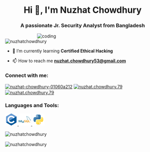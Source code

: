 <h1 align="center">Hi 👋, I'm Nuzhat Chowdhury</h1>
<h3 align="center">A passionate Jr. Security Analyst from Bangladesh</h3>

<img align="right" alt="coding" width="400" src="https://cdn.dribbble.com/users/4055494/screenshots/15215756/media/d2b66c4ca0192aa26d103448b3d1518b.gif">

<p align="left"> <img src="https://komarev.com/ghpvc/?username=nuzhatchowdhury&label=Profile%20views&color=0e75b6&style=flat" alt="nuzhatchowdhury" /> </p>

- 🌱 I’m currently learning **Certified Ethical Hacking**

- 📫 How to reach me **nuzhat.chowdhury53@gmail.com**

<h3 align="left">Connect with me:</h3>
<p align="left">
<a href="https://linkedin.com/in/nuzhat-chowdhury-01060a212" target="blank"><img align="center" src="https://raw.githubusercontent.com/rahuldkjain/github-profile-readme-generator/master/src/images/icons/Social/linked-in-alt.svg" alt="nuzhat-chowdhury-01060a212" height="30" width="40" /></a>
<a href="https://fb.com/nuzhat.chowdhury.79" target="blank"><img align="center" src="https://raw.githubusercontent.com/rahuldkjain/github-profile-readme-generator/master/src/images/icons/Social/facebook.svg" alt="nuzhat.chowdhury.79" height="30" width="40" /></a>
<a href="https://instagram.com/nuzhat.chowdhury.79" target="blank"><img align="center" src="https://raw.githubusercontent.com/rahuldkjain/github-profile-readme-generator/master/src/images/icons/Social/instagram.svg" alt="nuzhat.chowdhury.79" height="30" width="40" /></a>
</p>

<h3 align="left">Languages and Tools:</h3>
<p align="left"> <a href="https://www.cprogramming.com/" target="_blank" rel="noreferrer"> <img src="https://raw.githubusercontent.com/devicons/devicon/master/icons/c/c-original.svg" alt="c" width="40" height="40"/> </a> <a href="https://www.mysql.com/" target="_blank" rel="noreferrer"> <img src="https://raw.githubusercontent.com/devicons/devicon/master/icons/mysql/mysql-original-wordmark.svg" alt="mysql" width="40" height="40"/> </a> <a href="https://www.python.org" target="_blank" rel="noreferrer"> <img src="https://raw.githubusercontent.com/devicons/devicon/master/icons/python/python-original.svg" alt="python" width="40" height="40"/> </a> </p>

<p><img align="center" src="https://github-readme-stats.vercel.app/api/top-langs?username=nuzhatchowdhury&show_icons=true&locale=en&layout=compact" alt="nuzhatchowdhury" /></p>

<p><img align="center" src="https://github-readme-streak-stats.herokuapp.com/?user=nuzhatchowdhury&" alt="nuzhatchowdhury" /></p>

